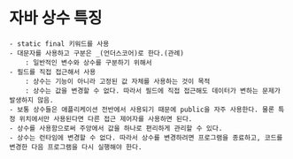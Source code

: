 # 자바 상수 특징
    - static final 키워드를 사용
    - 대문자를 사용하고 구분은 _(언더스코어)로 한다.(관례)
        : 일반적인 변수와 상수를 구분하기 위해서
    - 필드를 직접 접근해서 사용
        : 상수는 기능이 아니라 고정된 값 자체를 사용하는 것이 목적
        : 상수는 값을 변경할 수 없다. 따라서 필드에 직접 접근해도 데이터가 변하는 문제가 발생하지 않음.
    - 보통 상수들은 애플리케이션 전반에서 사용되기 때문에 public을 자주 사용한다. 물론 특정 위치에서만 사용된다면 다른 접근 제어자를 사용하면 된다.
    - 상수를 사용함으로써 주앙에서 값을 하나로 편리하게 관리할 수 있다.
    - 상수는 런타임에 변경할 수 없다. 따라서 상수를 변경하려면 프로그램을 종료하고, 코드를 변경한 다음 프로그램을 다시 실행해야 한다.